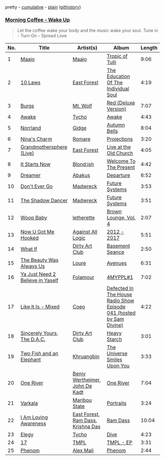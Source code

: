 pretty - [cumulative](https://github.com/mackorone/spotify-playlist-archive/blob/master/playlists/cumulative/Morning%20Coffee%20-%20Wake%20Up.md) - [plain](https://github.com/mackorone/spotify-playlist-archive/blob/master/playlists/plain/3JBLiEySHqJWWGLw9VTxKd) ([githistory](https://github.githistory.xyz/mackorone/spotify-playlist-archive/blob/master/playlists/plain/3JBLiEySHqJWWGLw9VTxKd))

### [Morning Coffee - Wake Up](https://open.spotify.com/playlist/3JBLiEySHqJWWGLw9VTxKd)

> Let the coffee wake your body and the music wake your soul. Tune in - Turn On - Spread Love

| No. | Title | Artist(s) | Album | Length |
|---|---|---|---|---|
| 1 | [Maajo](https://open.spotify.com/track/4P4dZe0rLvLIHZOCvRr67b) | [Maajo](https://open.spotify.com/artist/1CHnBSP2xS4bRyHRenc5aO) | [Tropic of Tulli](https://open.spotify.com/album/7CAafJQeHEftsjYQmTkxS9) | 9:06 |
| 2 | [10 Laws](https://open.spotify.com/track/6YPRWU79U3rbxUN1Gy5SoR) | [East Forest](https://open.spotify.com/artist/0okmfBroVgFuvvljnUbqPW) | [The Education Of The Individual Soul](https://open.spotify.com/album/4HJgEOT9K15npNLwy1GEc2) | 4:19 |
| 3 | [Burgs](https://open.spotify.com/track/1svFAYzAEjZyPc62oBn5AP) | [Mt. Wolf](https://open.spotify.com/artist/4GLzX588I9R2vs0nTHhD6Z) | [Red (Deluxe Version)](https://open.spotify.com/album/7AkMLeLoEWeBFBTocZYA9d) | 7:07 |
| 4 | [Awake](https://open.spotify.com/track/5lB3bZKPhng9s4hKB1sSIe) | [Tycho](https://open.spotify.com/artist/5oOhM2DFWab8XhSdQiITry) | [Awake](https://open.spotify.com/album/4ozCTWaVHwIldd1KfjVRvl) | 4:43 |
| 5 | [Norrland](https://open.spotify.com/track/7kdaeyC4sTR8TEsskWIjbQ) | [Gidge](https://open.spotify.com/artist/7aibxFH8hIlSUlXgshCgAP) | [Autumn Bells](https://open.spotify.com/album/0GGP9n1WFDvKLPo8ewdHFi) | 8:04 |
| 6 | [Nina's Charm](https://open.spotify.com/track/31QJZK1kaR8PmMYDY4fUBa) | [Romare](https://open.spotify.com/artist/6d1HqiWNEKV9zFqQM9WeYo) | [Projections](https://open.spotify.com/album/3zzU2dSR6LpTlI4zd4Rgzj) | 3:20 |
| 7 | [Grandmothersphere (Live)](https://open.spotify.com/track/4Jbf1cEh1jcwoKzCjUjHVv) | [East Forest](https://open.spotify.com/artist/0okmfBroVgFuvvljnUbqPW) | [Live at the Old Church](https://open.spotify.com/album/4UsMdV5sOnYuUFeOygjPpP) | 4:05 |
| 8 | [It Starts Now](https://open.spotify.com/track/4jGdL3hfHEcutGIgmOvk96) | [Blond:ish](https://open.spotify.com/artist/6zsJjoCtL1WByG0VsuFWzR) | [Welcome To The Present](https://open.spotify.com/album/1j5wExktrFR0MAbwrvMDGD) | 4:42 |
| 9 | [Dreamer](https://open.spotify.com/track/1Alcws0xXs4eQDchjn3RGh) | [Abakus](https://open.spotify.com/artist/5EEbMGQOwrTuy51Vin8bL1) | [Departure](https://open.spotify.com/album/63kvEHiTLB6bneB34fM9jJ) | 6:52 |
| 10 | [Don't Ever Go](https://open.spotify.com/track/0SWw3U3j6qfo5f3Kl2fBTx) | [Madwreck](https://open.spotify.com/artist/2zLOpqiXVwvThCHC8RnRAU) | [Future Systems](https://open.spotify.com/album/23iv5R10krA6LHhzCR2SPc) | 3:53 |
| 11 | [The Shadow Dancer](https://open.spotify.com/track/0CEVKE3ESQdC1g0iFGOUUA) | [Madwreck](https://open.spotify.com/artist/2zLOpqiXVwvThCHC8RnRAU) | [Future Systems](https://open.spotify.com/album/23iv5R10krA6LHhzCR2SPc) | 3:51 |
| 12 | [Woop Baby](https://open.spotify.com/track/5FWPdgtQACI6DPE2CBPUpm) | [letherette](https://open.spotify.com/artist/1fQDzf4lnUF4DYngrLJH0m) | [Brown Lounge, Vol. 4](https://open.spotify.com/album/22671QHSx0hJkK1fE525K3) | 2:07 |
| 13 | [Now U Got Me Hooked](https://open.spotify.com/track/5tIhRlNkApQJoDA8zhOBUY) | [Against All Logic](https://open.spotify.com/artist/0ngUeF0DGpYmPec80MqSi1) | [2012 - 2017](https://open.spotify.com/album/1uzfGk9vxMXfaZ2avqwxod) | 5:51 |
| 14 | [What If](https://open.spotify.com/track/3r9bq08WDb4D1e782Xc2eJ) | [Dirty Art Club](https://open.spotify.com/artist/2DcAdoxP41GECOfZt2MhQL) | [Basement Seance](https://open.spotify.com/album/12bhtPIhHIGYVi4eSQPI9s) | 2:50 |
| 15 | [The Beauty Was Always Us](https://open.spotify.com/track/2vAQPpfOXXwXJG69rUchrj) | [Loure](https://open.spotify.com/artist/0oj4QK4zH3lghS2Oa418zZ) | [Avenues](https://open.spotify.com/album/2uWNz7BMWBe3SmrX777QML) | 6:31 |
| 16 | [Ya Just Need 2 Believe in Yaself](https://open.spotify.com/track/5PvpHmQ596TTqm5Lysejjh) | [Folamour](https://open.spotify.com/artist/6pJY5At9SiMpAOBrw9YosS) | [4MYPPL#1](https://open.spotify.com/album/38gJZWT7HXaPQueW4Z7GeT) | 7:02 |
| 17 | [Like It Is - Mixed](https://open.spotify.com/track/5ReLOUboXvaOVariwEJnl3) | [Coeo](https://open.spotify.com/artist/3OoNpyvA82LedOZWG3WE8Z) | [Defected In The House Radio Show Episode 041 (hosted by Sam Divine)](https://open.spotify.com/album/21vNE48kEQUwOIDNfG8Ihm) | 4:22 |
| 18 | [Sincerely Yours, The D.A.C.](https://open.spotify.com/track/0lO1JSKQt3CefZHhWr10Ai) | [Dirty Art Club](https://open.spotify.com/artist/2DcAdoxP41GECOfZt2MhQL) | [Heavy Starch](https://open.spotify.com/album/6CUm96j4cY7AFvquKN7XOq) | 3:01 |
| 19 | [Two Fish and an Elephant](https://open.spotify.com/track/2kGMBOPXMtb9gxzVYdplg9) | [Khruangbin](https://open.spotify.com/artist/2mVVjNmdjXZZDvhgQWiakk) | [The Universe Smiles Upon You](https://open.spotify.com/album/2OPcQNLP8DQVumD8kBRAH3) | 3:33 |
| 20 | [One River](https://open.spotify.com/track/6epIhVc3Zn6AUZ27EsOLZt) | [Benjy Wertheimer](https://open.spotify.com/artist/2Y4VeDUhZAE8UfGXqZJ7dX), [John De Kadt](https://open.spotify.com/artist/3rd5aojNBopxBjaZdoLOrb) | [One River](https://open.spotify.com/album/67gLMrueyFRoD48NwVZ4qk) | 7:04 |
| 21 | [Varkala](https://open.spotify.com/track/0KFjTOGE68i5iz0IMVKJR4) | [Maribou State](https://open.spotify.com/artist/7zrkALJ9ayRjzysp4QYoEg) | [Portraits](https://open.spotify.com/album/4nNZ5UJCzhlfJbip0SDLI1) | 3:24 |
| 22 | [I Am Loving Awareness](https://open.spotify.com/track/59wrT695wnW81dAL059CJP) | [East Forest](https://open.spotify.com/artist/0okmfBroVgFuvvljnUbqPW), [Ram Dass](https://open.spotify.com/artist/3XX4k7fPq9gcyZRDrbXfnS), [Krishna Das](https://open.spotify.com/artist/7BIXafmacnax46P30TEzNz) | [Ram Dass](https://open.spotify.com/album/1IUYNySQmsGeA07UBraffZ) | 10:04 |
| 23 | [Elegy](https://open.spotify.com/track/5MbUyUE6erY9mVgXaecQwR) | [Tycho](https://open.spotify.com/artist/5oOhM2DFWab8XhSdQiITry) | [Dive](https://open.spotify.com/album/3I3PmRvn5iFY8i6zzvEcci) | 4:23 |
| 24 | [17](https://open.spotify.com/track/6yjiKDhGBIdoXbo58VBMXF) | [TMPL](https://open.spotify.com/artist/37g0SeIjs1pT9kzVbegO3K) | [TMPL - EP](https://open.spotify.com/album/3ma2A5N9wrovv31EgQnMgW) | 3:31 |
| 25 | [Phenom](https://open.spotify.com/track/4T6nPixJGoZoybrznQFVFD) | [Alex Mali](https://open.spotify.com/artist/77SLhlrrJKzclwLB9bnRJZ) | [Phenom](https://open.spotify.com/album/2fdVQ5EqBYDuD9ogtrc4do) | 2:44 |
